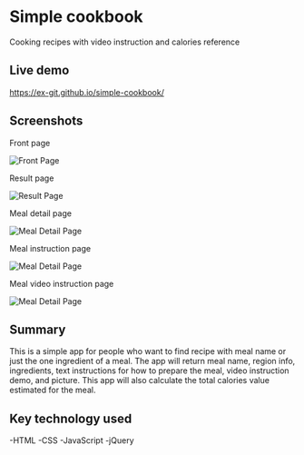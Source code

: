 # Simple cookbook
Cooking recipes with video instruction and calories reference

## Live demo
https://ex-git.github.io/simple-cookbook/

## Screenshots

Front page

![Front Page](/screenshots/fontPage.png)

Result page

![Result Page](/screenshots/resultPage.png)

Meal detail page

![Meal Detail Page](/screenshots/detailPage.png)

Meal instruction page

![Meal Detail Page](/screenshots/instructionPage.png)

Meal video instruction page

![Meal Detail Page](/screenshots/videoInstructionPage.png)

## Summary

This is a simple app for people who want to find recipe with meal name or just the one ingredient of a meal.
The app will return meal name, region info, ingredients, text instructions for how to prepare the meal, video instruction demo, and picture. This app will also calculate the total calories value estimated for the meal. 

## Key technology used

  -HTML
  -CSS
  -JavaScript
  -jQuery
